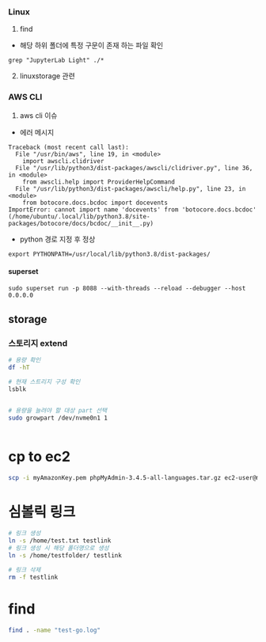 ### Linux

1. find
- 해당 하위 폴더에 특정 구문이 존재 하는 파일 확인 
```
grep "JupyterLab Light" ./*
```




2. linuxstorage 관련



### AWS CLI
1. aws cli 이슈
- 에러 메시지
```
Traceback (most recent call last):
  File "/usr/bin/aws", line 19, in <module>
    import awscli.clidriver
  File "/usr/lib/python3/dist-packages/awscli/clidriver.py", line 36, in <module>
    from awscli.help import ProviderHelpCommand
  File "/usr/lib/python3/dist-packages/awscli/help.py", line 23, in <module>
    from botocore.docs.bcdoc import docevents
ImportError: cannot import name 'docevents' from 'botocore.docs.bcdoc' (/home/ubuntu/.local/lib/python3.8/site-packages/botocore/docs/bcdoc/__init__.py)
```

- python 경로 지정 후 정상 
```
export PYTHONPATH=/usr/local/lib/python3.8/dist-packages/
```



#### superset

```
sudo superset run -p 8088 --with-threads --reload --debugger --host 0.0.0.0
```



## storage

### 스토리지 extend
```bash
# 용량 확인 
df -hT

# 현재 스트리지 구성 확인 
lsblk 


# 용량을 늘려야 할 대상 part 선택 
sudo growpart /dev/nvme0n1 1



```



# cp to ec2

```bash
scp -i myAmazonKey.pem phpMyAdmin-3.4.5-all-languages.tar.gz ec2-user@mec2-50-17-16-67.compute-1.amazonaws.com:~/.
```





# 심볼릭 링크 



```bash
# 링크 생성
ln -s /home/test.txt testlink
# 링크 생성 시 해당 폴더명으로 생성
ln -s /home/testfolder/ testlink

# 링크 삭제 
rm -f testlink

```





# find

```bash
find . -name "test-go.log"
```



